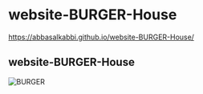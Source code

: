# website-BURGER-House
https://abbasalkabbi.github.io/website-BURGER-House/

## website-BURGER-House
![BURGER](https://user-images.githubusercontent.com/75854041/135026780-98d08ec2-eb6b-490b-b7b7-fba9f99d1421.png)

